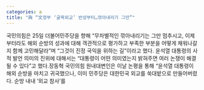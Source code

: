 ```yaml
---
categories: a
title: "與 “文정부 ‘굴욕외교’ 반성부터…깎아내리기 그만”"
---
```

국민의힘은 25일 더불어민주당을 향해 “무차별적인 깎아내리기는 그만 멈추시고, 이제부터라도 해외 순방의 성과에 대해 객관적으로 평가하고 부족한 부분을 어떻게 채워나갈지 함께 고민해달라”며 “그것이 진정 국익을 위하는 길”이라고 했다. 윤석열 대통령의 사적 발언 의미의 진위에 대해서는 “대통령이 어떤 의미였는지 밝혀주면 여러 논쟁이 해결될 수 있다”고 했다.장동혁 국민의힘 원내대변인은 이날 논평을 통해 “윤석열 대통령이 해외 순방을 마치고 귀국했으나, 이미 민주당은 대한민국 외교를 쑥대밭으로 만들어버렸다. 순방 내내 ‘외교 참사’를